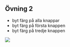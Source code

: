 ##  Övning 2

- byt färg på alla knappar
- byt färg på första knappen
- byt färg på tredje knappen

<img src="http://f.cl.ly/items/0j2C0I2Y0B233k1F2A1P/Image%202015-06-04%20at%2010.59.08%20pm.png" style="border: 0 solid #eee; box-shadow: none; background: none;" />